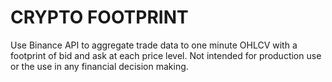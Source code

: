 # CRYPTO FOOTPRINT

Use Binance API to aggregate trade data to one minute OHLCV with a footprint of bid and ask at each price level.
Not intended for production use or the use in any financial decision making.